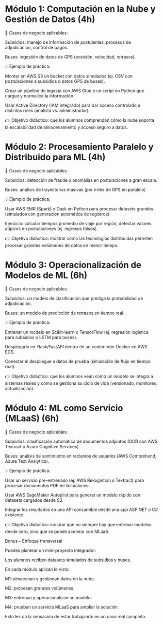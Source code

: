 # Módulo 1: Computación en la Nube y Gestión de Datos (4h)

🔹 Casos de negocio aplicables:

Subsidios: manejo de información de postulantes, procesos de adjudicación, control de pagos.

Buses: ingestión de datos de GPS (posición, velocidad, retrasos).

💡 Ejemplo de práctica:

Montar en AWS S3 un bucket con datos simulados (ej. CSV con postulaciones a subsidios o datos GPS de buses).

Crear un pipeline de ingesta con AWS Glue o un script en Python que cargue y normalice la información.

Usar Active Directory (IAM integrado) para dar acceso controlado a distintos roles (analista vs. administrador).

👉 Objetivo didáctico: que los alumnos comprendan cómo la nube soporta la escalabilidad de almacenamiento y acceso seguro a datos.

# Módulo 2: Procesamiento Paralelo y Distribuido para ML (4h)

🔹 Casos de negocio aplicables:

Subsidios: detección de fraude o anomalías en postulaciones a gran escala.

Buses: análisis de trayectorias masivas (por miles de GPS en paralelo).

💡 Ejemplo de práctica:

Usar AWS EMR (Spark) o Dask en Python para procesar datasets grandes (simulados con generación automática de registros).

Ejercicio: calcular tiempos promedio de viaje por región, detectar valores atípicos en postulaciones (ej. ingresos falsos).

👉 Objetivo didáctico: mostrar cómo las tecnologías distribuidas permiten procesar grandes volúmenes de datos en menor tiempo.

# Módulo 3: Operacionalización de Modelos de ML (6h)

🔹 Casos de negocio aplicables:

Subsidios: un modelo de clasificación que prediga la probabilidad de adjudicación.

Buses: un modelo de predicción de retrasos en tiempo real.

💡 Ejemplo de práctica:

Entrenar un modelo en Scikit-learn o TensorFlow (ej. regresión logística para subsidios o LSTM para buses).

Desplegarlo en Flask/FastAPI dentro de un contenedor Docker en AWS ECS.

Conectar el despliegue a datos de prueba (simulación de flujo en tiempo real).

👉 Objetivo didáctico: que los alumnos vean cómo un modelo se integra a sistemas reales y cómo se gestiona su ciclo de vida (versionado, monitoreo, actualización).

# Módulo 4: ML como Servicio (MLaaS) (6h)

🔹 Casos de negocio aplicables:

Subsidios: clasificación automática de documentos adjuntos (OCR con AWS Textract o Azure Cognitive Services).

Buses: análisis de sentimiento en reclamos de usuarios (AWS Comprehend, Azure Text Analytics).

💡 Ejemplo de práctica:

Usar un servicio pre-entrenado (ej. AWS Rekognition o Textract) para procesar documentos PDF de licitaciones.

Usar AWS SageMaker Autopilot para generar un modelo rápido con datasets cargados desde S3.

Integrar los resultados en una API consumible desde una app ASP.NET o C# existente.

👉 Objetivo didáctico: mostrar que no siempre hay que entrenar modelos desde cero, sino que se puede acelerar con MLaaS.

Bonus – Enfoque transversal

Puedes plantear un mini-proyecto integrador:

Los alumnos reciben datasets simulados de subsidios y buses.

En cada módulo aplican lo visto:

M1: almacenan y gestionan datos en la nube.

M2: procesan grandes volúmenes.

M3: entrenan y operacionalizan un modelo.

M4: prueban un servicio MLaaS para ampliar la solución.

Esto les da la sensación de estar trabajando en un caso real completo.